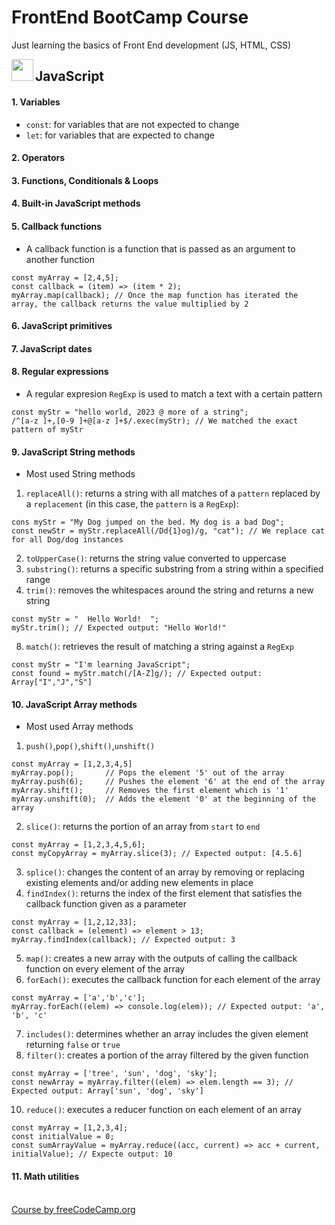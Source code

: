 # FrontEnd BootCamp Course
Just learning the basics of Front End development (JS, HTML, CSS)

<img align="left" width="35" height="35" src="https://upload.wikimedia.org/wikipedia/commons/6/6a/JavaScript-logo.png">

## JavaScript
#### 1. Variables
  - `const`: for variables that are not expected to change
  - `let`: for variables that are expected to change
#### 2. Operators
#### 3. Functions, Conditionals & Loops
#### 4. Built-in JavaScript methods
#### 5. Callback functions
  - A callback function is a function that is passed as an argument to another function
  ```
  const myArray = [2,4,5];
  const callback = (item) => (item * 2);
  myArray.map(callback); // Once the map function has iterated the array, the callback returns the value multiplied by 2
  ```
#### 6. JavaScript primitives
#### 7. JavaScript dates
#### 8. Regular expressions
  - A regular expresion `RegExp` is used to match a text with a certain pattern
  ```
  const myStr = "hello world, 2023 @ more of a string";
  /^[a-z ]+,[0-9 ]+@[a-z ]+$/.exec(myStr); // We matched the exact pattern of myStr
  ```
#### 9. JavaScript String methods
  - Most used String methods
  1) `replaceAll()`: returns a string with all matches of a `pattern` replaced by a `replacement` (in this case, the `pattern` is a `RegExp`):
  ```
  cons myStr = "My Dog jumped on the bed. My dog is a bad Dog";
  const newStr = myStr.replaceAll(/Dd{1}og)/g, "cat"); // We replace cat for all Dog/dog instances
  ```
  2) `toUpperCase()`: returns the string value converted to uppercase
  4) `substring()`: returns a specific substring from a string within a specified range
  6) `trim()`: removes the whitespaces around the string and returns a new string
  ```
  const myStr = "  Hello World!  ";
  myStr.trim(); // Expected output: "Hello World!"
  ```
  8) `match()`: retrieves the result of matching a string against a `RegExp`
  ```
  const myStr = "I'm learning JavaScript";
  const found = myStr.match(/[A-Z]g/); // Expected output: Array["I","J","S"]
  ```
#### 10. JavaScript Array methods
  - Most used Array methods
  1) `push()`,`pop()`,`shift()`,`unshift()`
  ```
  const myArray = [1,2,3,4,5]
  myArray.pop();       // Pops the element '5' out of the array
  myArray.push(6);     // Pushes the element '6' at the end of the array
  myArray.shift();     // Removes the first element which is '1'
  myArray.unshift(0);  // Adds the element '0' at the beginning of the array
  ```
  2) `slice()`: returns the portion of an array from `start` to `end`
  ```
  const myArray = [1,2,3,4,5,6];
  const myCopyArray = myArray.slice(3); // Expected output: [4.5.6]
  ```
  3) `splice()`: changes the content of an array by removing or replacing existing elements and/or adding new elements in place
  4) `findIndex()`: returns the index of the first element that satisfies the callback function given as a parameter
  ```
  const myArray = [1,2,12,33];
  const callback = (element) => element > 13;
  myArray.findIndex(callback); // Expected output: 3
  ```
  5) `map()`: creates a new array with the outputs of calling the callback function on every element of the array
  6) `forEach()`: executes the callback function for each element of the array
  ```
  const myArray = ['a','b','c'];
  myArray.forEach((elem) => console.log(elem)); // Expected output: 'a', 'b', 'c'
  ```
  7) `includes()`: determines whether an array includes the given element returning `false` or `true`
  8) `filter()`: creates a portion of the array filtered by the given function
  ```
  const myArray = ['tree', 'sun', 'dog', 'sky'];
  const newArray = myArray.filter((elem) => elem.length == 3); // Expected output: Array['sun', 'dog', 'sky']
  ```
  10) `reduce()`: executes a reducer function on each element of an array
  ```
  const myArray = [1,2,3,4];
  const initialValue = 0;
  const sumArrayValue = myArray.reduce((acc, current) => acc + current, initialValue); // Expecte output: 10
  ```
#### 11. Math utilities

<br>[Course by freeCodeCamp.org](https://youtu.be/zJSY8tbf_ys) 
